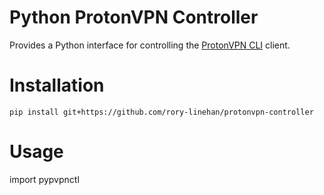 # Python ProtonVPN Controller

Provides a Python interface for controlling the [ProtonVPN CLI](https://protonvpn.com/support/linux-vpn-tool/) client.

# Installation

`pip install git+https://github.com/rory-linehan/protonvpn-controller`

# Usage

import pypvpnctl

